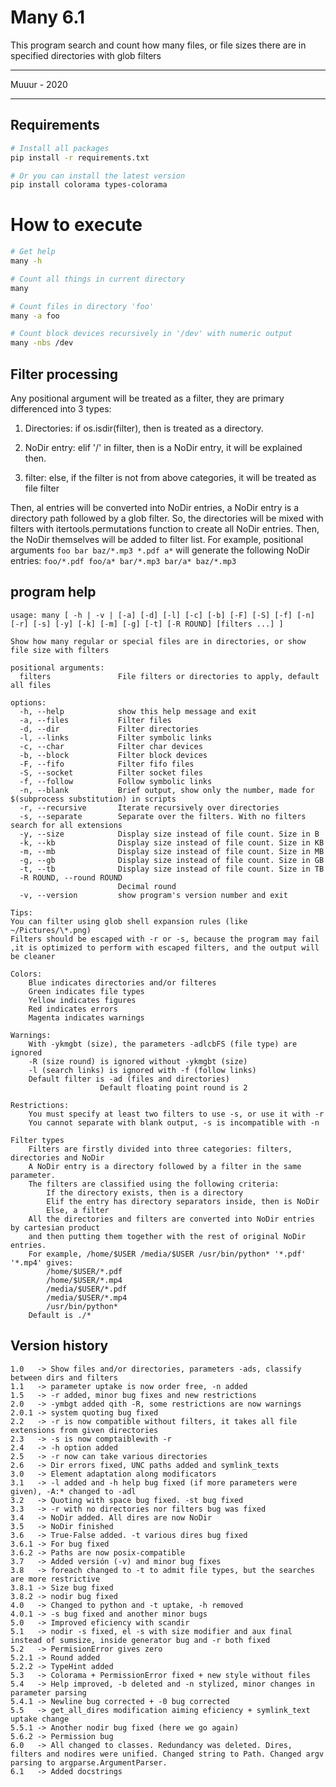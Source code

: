 # Many 6.1

This program search and count how many files, or file sizes there are in specified directories with glob filters

---

Muuur - 2020

---

## Requirements

```bash
# Install all packages
pip install -r requirements.txt
```

```bash
# Or you can install the latest version
pip install colorama types-colorama
```

# How to execute

```bash
# Get help
many -h

# Count all things in current directory
many

# Count files in directory 'foo'
many -a foo

# Count block devices recursively in '/dev' with numeric output
many -nbs /dev
```

## Filter processing

Any positional argument will be treated as a filter, they are primary differenced into 3 types:

1. Directories: if os.isdir(filter), then is treated as a directory.

2. NoDir entry: elif '/' in filter, then is a NoDir entry, it will be explained then.

3. filter: else, if the filter is not from above categories, it will be treated as file filter

Then, al entries will be converted into NoDir entries, a NoDir entry is a directory path followed by a glob filter.
So, the directories will be mixed with filters with itertools.permutations function to create all NoDir entries.
Then, the NoDir themselves will be added to filter list.
For example, positional arguments `foo bar baz/*.mp3 *.pdf a*` will generate the following NoDir entries: `foo/*.pdf foo/a* bar/*.mp3 bar/a* baz/*.mp3`

## program help

```text
usage: many [ -h | -v | [-a] [-d] [-l] [-c] [-b] [-F] [-S] [-f] [-n] [-r] [-s] [-y] [-k] [-m] [-g] [-t] [-R ROUND] [filters ...] ]

Show how many regular or special files are in directories, or show file size with filters

positional arguments:
  filters               File filters or directories to apply, default all files

options:
  -h, --help            show this help message and exit
  -a, --files           Filter files
  -d, --dir             Filter directories
  -l, --links           Filter symbolic links
  -c, --char            Filter char devices
  -b, --block           Filter block devices
  -F, --fifo            Filter fifo files
  -S, --socket          Filter socket files
  -f, --follow          Follow symbolic links
  -n, --blank           Brief output, show only the number, made for $(subprocess substitution) in scripts
  -r, --recursive       Iterate recursively over directories
  -s, --separate        Separate over the filters. With no filters search for all extensions
  -y, --size            Display size instead of file count. Size in B
  -k, --kb              Display size instead of file count. Size in KB
  -m, --mb              Display size instead of file count. Size in MB
  -g, --gb              Display size instead of file count. Size in GB
  -t, --tb              Display size instead of file count. Size in TB
  -R ROUND, --round ROUND
                        Decimal round
  -v, --version         show program's version number and exit

Tips:
You can filter using glob shell expansion rules (like ~/Pictures/\*.png)
Filters should be escaped with -r or -s, because the program may fail
,it is optimized to perform with escaped filters, and the output will be cleaner

Colors:
    Blue indicates directories and/or filteres
    Green indicates file types
    Yellow indicates figures
    Red indicates errors
    Magenta indicates warnings

Warnings:
    With -ykmgbt (size), the parameters -adlcbFS (file type) are ignored
    -R (size round) is ignored without -ykmgbt (size)
    -l (search links) is ignored with -f (follow links)
    Default filter is -ad (files and directories)
                    Default floating point round is 2

Restrictions:
    You must specify at least two filters to use -s, or use it with -r
    You cannot separate with blank output, -s is incompatible with -n
                
Filter types
    Filters are firstly divided into three categories: filters, directories and NoDir
    A NoDir entry is a directory followed by a filter in the same parameter.
    The filters are classified using the following criteria:
        If the directory exists, then is a directory
        Elif the entry has directory separators inside, then is NoDir
        Else, a filter
    All the directories and filters are converted into NoDir entries by cartesian product
    and then putting them together with the rest of original NoDir entries.
    For example, /home/$USER /media/$USER /usr/bin/python* '*.pdf' '*.mp4' gives:
        /home/$USER/*.pdf
        /home/$USER/*.mp4
        /media/$USER/*.pdf
        /media/$USER/*.mp4
        /usr/bin/python*
    Default is ./*
```

## Version history

```text
1.0   -> Show files and/or directories, parameters -ads, classify between dirs and filters
1.1   -> parameter uptake is now order free, -n added
1.5   -> -r added, minor bug fixes and new restrictions
2.0   -> -ymbgt added qith -R, some restrictions are now warnings
2.0.1 -> system quoting bug fixed
2.2   -> -r is now compatible without filters, it takes all file extensions from given directories
2.3   -> -s is now comptaiblewith -r
2.4   -> -h option added
2.5   -> -r now can take various directories
2.6   -> Dir errors fixed, UNC paths added and symlink_texts
3.0   -> Element adaptation along modificators
3.1   -> -l added and -h help bug fixed (if more parameters were given), -A:* changed to -adl
3.2   -> Quoting with space bug fixed. -st bug fixed
3.3   -> -r with no directories nor filters bug was fixed
3.4   -> NoDir added. All dires are now NoDir
3.5   -> NoDir finished
3.6   -> True-False added. -t various dires bug fixed
3.6.1 -> For bug fixed
3.6.2 -> Paths are now posix-compatible
3.7   -> Added versión (-v) and minor bug fixes
3.8   -> foreach changed to -t to admit file types, but the searches are more restrictive
3.8.1 -> Size bug fixed
3.8.2 -> nodir bug fixed
4.0   -> Changed to python and -t uptake, -h removed
4.0.1 -> -s bug fixed and another minor bugs
5.0   -> Improved eficiency with scandir
5.1   -> nodir -s fixed, el -s with size modifier and aux final instead of sumsize, inside generator bug and -r both fixed
5.2   -> PermisionError gives zero
5.2.1 -> Round added
5.2.2 -> TypeHint added
5.3   -> Colorama + PermissionError fixed + new style without files
5.4   -> Help improved, -b deleted and -n stylized, minor changes in parameter parsing
5.4.1 -> Newline bug corrected + -0 bug corrected
5.5   -> get_all_dires modification aiming eficiency + symlink_text uptake change
5.5.1 -> Another nodir bug fixed (here we go again)
5.6.2 -> Permission bug
6.0   -> All changed to classes. Redundancy was deleted. Dires, filters and nodires were unified. Changed string to Path. Changed argv parsing to argparse.ArgumentParser.
6.1   -> Added docstrings
```
